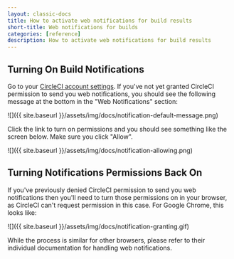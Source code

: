 ```yaml
---
layout: classic-docs
title: How to activate web notifications for build results
short-title: Web notifications for builds
categories: [reference]
description: How to activate web notifications for build results
---
```


## Turning On Build Notifications

Go to your [CircleCI account settings](https://circleci.com/account). If you've
not yet granted CircleCI permission to send you web notifications, you should see
the following message at the bottom in the "Web Notifications" section:

![]({{ site.baseurl }}/assets/img/docs/notification-default-message.png)

Click the link to turn on permissions and you should see something like the
screen below. Make sure you click "Allow".

![]({{ site.baseurl }}/assets/img/docs/notification-allowing.png)

## Turning Notifications Permissions Back On

If you've previously denied CircleCI permission to send you web notifications
then you'll need to turn those permissions on in your browser, as CircleCI can't
request permission in this case. For Google Chrome, this looks like:

![]({{ site.baseurl }}/assets/img/docs/notification-granting.gif)

While the process is similar for other browsers, please refer to their individual
documentation for handling web notifications.
